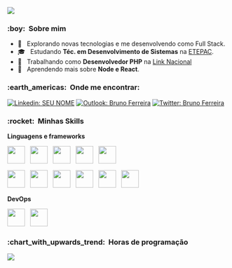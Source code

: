 <link rel="stylesheet" href="https://cdn.jsdelivr.net/gh/devicons/devicon@v2.14.0/devicon.min.css">

![](https://komarev.com/ghpvc/?username=srbrunoferreira&style=flat-square)

<h3> :boy: &nbsp;Sobre mim </h3>

- 🤔 &nbsp; Explorando novas tecnologias e me desenvolvendo como Full Stack.
- 🎓 &nbsp; Estudando **Téc. em Desenvolvimento de Sistemas** na <a href="https://www.linkedin.com/company/etepac/about/" target="_blank">ETEPAC</a>.
- 💼 &nbsp; Trabalhando como **Desenvolvedor PHP** na <a href="https://www.linkedin.com/company/linknacional/" target="_blank">Link Nacional</a>
- 🌱 &nbsp; Aprendendo mais sobre **Node e React**.

<h3> :earth_americas: &nbsp;Onde me encontrar: </h3>

[![Linkedin: SEU NOME](https://img.shields.io/badge/-brunoferreiradc-blue?style=flat-round&logo=Linkedin&logoColor=white&link=https://www.linkedin.com/in/brunoferreiradc/)](https://www.linkedin.com/in/brunoferreiradc/)
[![Outlook: Bruno Ferreira](https://img.shields.io/badge/-srbrunoferreira@outlook.com-006bed?style=flat-round&logo=Gmail&logoColor=white&link=mailto:srbrunoferreira@outlook.com)](mailto:srbrunoferreira@outlook.com)
[![Twitter: Bruno Ferreira](https://img.shields.io/badge/-Twitter-006bed?style=flat-round&logo=Twitter&logoColor=white&link=https://twitter.com/srbrunferreira)](https://twitter.com/srbrunferreira)

<h3> :rocket: &nbsp;Minhas Skills </h3>

**Linguagens e frameworks**
<div style="margin-bottom: 12px;">
  <img width="40" style="margin-right: 8px;" src="https://cdn.jsdelivr.net/gh/devicons/devicon/icons/vuejs/vuejs-original-wordmark.svg" />
  <img width="40" style="margin-right: 8px;" src="https://cdn.jsdelivr.net/gh/devicons/devicon/icons/react/react-original-wordmark.svg" />
  <img width="40" style="margin-right: 8px;" src="https://cdn.jsdelivr.net/gh/devicons/devicon/icons/html5/html5-original-wordmark.svg">
  <img width="40" style="margin-right: 8px;" src="https://cdn.jsdelivr.net/gh/devicons/devicon/icons/css3/css3-original-wordmark.svg" />
  <img width="40" src="https://cdn.jsdelivr.net/gh/devicons/devicon/icons/javascript/javascript-original.svg" />
</div>

<div>
  <img width="40" style="margin-right: 8px;" src="https://cdn.jsdelivr.net/gh/devicons/devicon/icons/php/php-plain.svg" />
  <img width="40" style="margin-right: 8px;" src="https://cdn.jsdelivr.net/gh/devicons/devicon/icons/nodejs/nodejs-plain-wordmark.svg" />
  <img width="40" style="margin-right: 8px;" src="https://cdn.jsdelivr.net/gh/devicons/devicon/icons/wordpress/wordpress-plain-wordmark.svg" />
  <img width="40" style="margin-right: 8px;" src="https://cdn.jsdelivr.net/gh/devicons/devicon/icons/mysql/mysql-plain-wordmark.svg" />
  <img width="40" style="margin-right: 8px;" src="https://cdn.jsdelivr.net/gh/devicons/devicon/icons/laravel/laravel-plain-wordmark.svg" />
  <img width="40" src="https://cdn.jsdelivr.net/gh/devicons/devicon/icons/python/python-original-wordmark.svg" />
</div>

**DevOps**

<img width="40" style="margin-right: 8px;" src="https://cdn.jsdelivr.net/gh/devicons/devicon/icons/git/git-original-wordmark.svg" />
<img width="40" src="https://cdn.jsdelivr.net/gh/devicons/devicon/icons/github/github-original-wordmark.svg" />


<h3> :chart_with_upwards_trend: &nbsp;Horas de programação </h3>

![](https://github-readme-stats.vercel.app/api/wakatime?username=srbrunoferreira&layout=compact&hide=e-mail,csv,batchfile,other,typescript,ini,text,xml,java,c)
